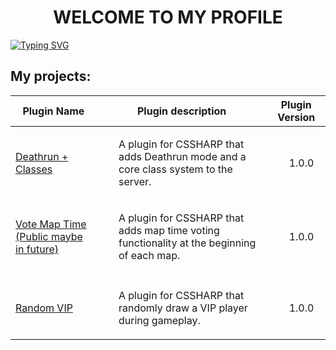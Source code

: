 <h1 align="center">WELCOME TO MY PROFILE</h1>

[![Typing SVG](https://readme-typing-svg.demolab.com?font=Poppins&size=23&pause=1000&color=0A4CB1&center=true&vCenter=true&width=1000&lines=Sourcepawn+Developer;I'm+learning+new+things)](https://github.com/vHaQi)

## My projects:
| Plugin Name                                                                                                    | Plugin description                                                                                     | Plugin Version                                                                                                                                                                                                                                                                                 |
| ------------------------------------------------------------------------------------------------------- | ---------------------------------------------------------------------------------------------- | ---------------------------------------------------------------------------------------------------------------------------------------------------------------------------------------------------------------------------------------------------------------------------------------------------- |
| [Deathrun + Classes](https://github.com/vD3X/CS2_Deathrun_Klasy)                                        | <ul>A plugin for CSSHARP that adds Deathrun mode and a core class system to the server.</ul>                                            | <ul>1.0.0</ul>                                                                                                                                                                                |
| [Vote Map Time (Public maybe in future)](https://github.com/vD3X/brak)                                        | <ul>A plugin for CSSHARP that adds map time voting functionality at the beginning of each map.</ul>                                            | <ul>1.0.0</ul>      
                                                                                                                                                                   |
| [Random VIP]([https://github.com/vD3X/brak](https://github.com/vD3X/CS2_RandomVIP))                                        | <ul>A plugin for CSSHARP that randomly draw a VIP player during gameplay.</ul>                                            | <ul>1.0.0</ul>      
